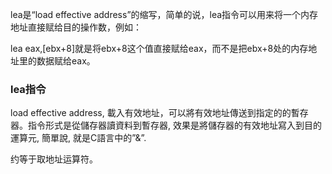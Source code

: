 lea是“load effective address”的缩写，简单的说，lea指令可以用来将一个内存地址直接赋给目的操作数，例如：

lea eax,[ebx+8]就是将ebx+8这个值直接赋给eax，而不是把ebx+8处的内存地址里的数据赋给eax。

### lea指令

load effective address, 載入有效地址，可以將有效地址傳送到指定的的暫存器。指令形式是從儲存器讀資料到暫存器, 效果是將儲存器的有效地址寫入到目的運算元, 簡單說, 就是C語言中的”&”.

约等于取地址运算符。


